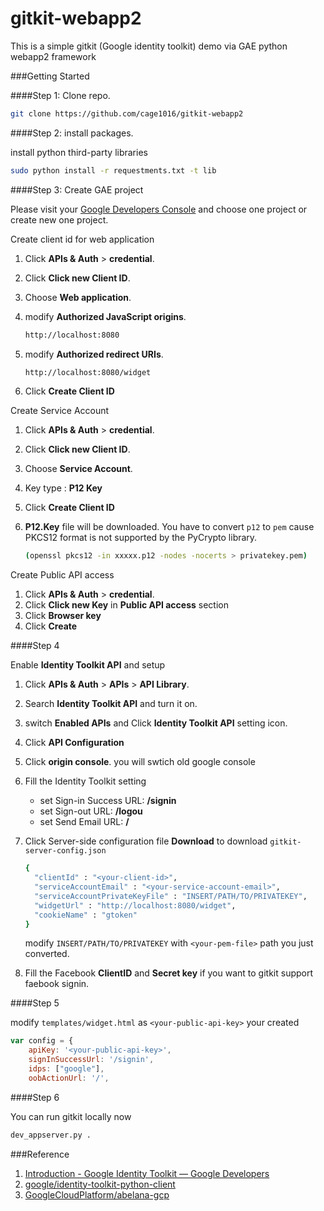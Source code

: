 gitkit-webapp2
==============

This is a simple gitkit (Google identity toolkit) demo via GAE python webapp2 framework

###Getting Started

####Step 1: Clone repo.

```sh
git clone https://github.com/cage1016/gitkit-webapp2
```

####Step 2: install packages.

install python third-party libraries

```sh
sudo python install -r requestments.txt -t lib
```

####Step 3: Create GAE project

Please visit your [Google Developers Console](https://console.developers.google.com/project) and choose one project or create new one project.

Create client id for web application

1.	Click **APIs & Auth** > **credential**.
2.	Click **Click new Client ID**.
3.	Choose **Web application**.
4.	modify **Authorized JavaScript origins**.

	```sh
	http://localhost:8080
	```

5.	modify **Authorized redirect URIs**.

	```sh
	http://localhost:8080/widget
	```

6.	Click **Create Client ID**

Create Service Account

1.	Click **APIs & Auth** > **credential**.
2.	Click **Click new Client ID**.
3.	Choose **Service Account**.
4.	Key type : **P12 Key**
5.	Click **Create Client ID**
6.	**P12.Key** file will be downloaded. You have to convert `p12` to `pem` cause PKCS12 format is not supported by the PyCrypto library.

	```sh
	(openssl pkcs12 -in xxxxx.p12 -nodes -nocerts > privatekey.pem)
	```

Create Public API access

1.	Click **APIs & Auth** > **credential**.
2.	Click **Click new Key** in **Public API access** section
3.	Click **Browser key**
4.	Click **Create**

####Step 4

Enable **Identity Toolkit API** and setup

1.	Click **APIs & Auth** > **APIs** > **API Library**.
2.	Search **Identity Toolkit API** and turn it on.
3.	switch **Enabled APIs** and Click **Identity Toolkit API** setting icon.
4.	Click **API Configuration**
5.	Click **origin console**. you will swtich old google console
6.	Fill the Identity Toolkit setting
	-	set Sign-in Success URL: **/signin**
	-	set Sign-out URL: **/logou**
	-	set Send Email URL: **/**
7.	Click Server-side configuration file **Download** to download `gitkit-server-config.json`

	```sh
	{
	  "clientId" : "<your-client-id>",
	  "serviceAccountEmail" : "<your-service-account-email>",
	  "serviceAccountPrivateKeyFile" : "INSERT/PATH/TO/PRIVATEKEY",
	  "widgetUrl" : "http://localhost:8080/widget",
	  "cookieName" : "gtoken"
	}
	```

	modify `INSERT/PATH/TO/PRIVATEKEY` with `<your-pem-file>` path you just converted.

8.	Fill the Facebook **ClientID** and **Secret key** if you want to gitkit support faebook signin.

####Step 5

modify `templates/widget.html` as `<your-public-api-key>` your created

```javascript
var config = {
    apiKey: '<your-public-api-key>',
    signInSuccessUrl: '/signin',
    idps: ["google"],
    oobActionUrl: '/',
```

####Step 6

You can run gitkit locally now

```sh
dev_appserver.py .
```

###Reference

1.	[Introduction - Google Identity Toolkit — Google Developers](https://developers.google.com/identity-toolkit/)
2.	[google/identity-toolkit-python-client](https://github.com/google/identity-toolkit-python-client)
3.	[GoogleCloudPlatform/abelana-gcp](https://github.com/GoogleCloudPlatform/abelana-gcp)
